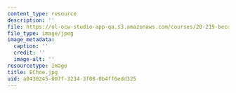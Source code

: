 ```yaml
---
content_type: resource
description: ''
file: https://ol-ocw-studio-app-qa.s3.amazonaws.com/courses/20-219-becoming-the-next-bill-nye-writing-and-hosting-the-educational-show-january-iap-2015/a0430245007f32343f080b4ff6edd325_EChoe.jpg
file_type: image/jpeg
image_metadata:
  caption: ''
  credit: ''
  image-alt: ''
resourcetype: Image
title: EChoe.jpg
uid: a0430245-007f-3234-3f08-0b4ff6edd325
---
```

